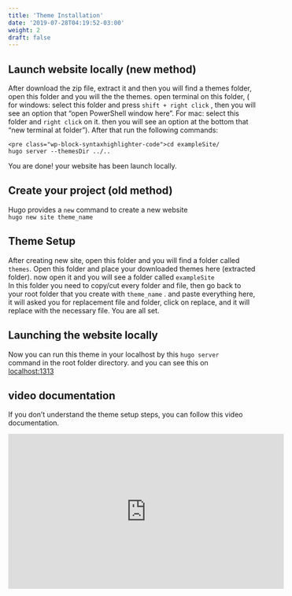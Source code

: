 ```yaml
---
title: 'Theme Installation'
date: '2019-07-28T04:19:52-03:00'
weight: 2
draft: false
---
```

Launch website locally (new method)
-----------------------------------

After download the zip file, extract it and then you will find a themes folder, open this folder and you will the the themes. open terminal on this folder, ( for windows: select this folder and press `shift + right click` , then you will see an option that “open PowerShell window here”. For mac: select this folder and `right click` on it. then you will see an option at the bottom that “new terminal at folder”). After that run the following commands:

```
<pre class="wp-block-syntaxhighlighter-code">cd exampleSite/
hugo server --themesDir ../..
```

You are done! your website has been launch locally.

Create your project (old method)
--------------------------------

 Hugo provides a `new` command to create a new website   
`hugo new site theme_name`

Theme Setup
-----------

After creating new site, open this folder and you will find a folder called `themes`. Open this folder and place your downloaded themes here (extracted folder). now open it and you will see a folder called `exampleSite`  
In this folder you need to copy/cut every folder and file, then go back to your root folder that you create with `theme_name` . and paste everything here, it will asked you for replacement file and folder, click on replace, and it will replace with the necessary file. You are all set.

 Launching the website locally
------------------------------

Now you can run this theme in your localhost by this `hugo server`  
command in the root folder directory. and you can see this on   
[localhost:1313](http://localhost:1313/)

video documentation
-------------------

If you don’t understand the theme setup steps, you can follow this video documentation.

<iframe allow="accelerometer; autoplay; encrypted-media; gyroscope; picture-in-picture" allowfullscreen="" frameborder="0" height="315" src="https://www.youtube.com/embed/jrkvirglgaQ" width="560"></iframe>